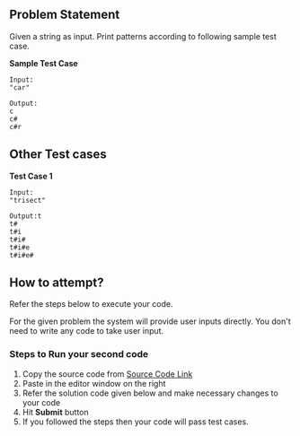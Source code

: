 
## Problem Statement
Given a string as input. Print patterns according to following sample test case.

**Sample Test Case**
```
Input:
"car"

Output:
c
c#
c#r
```
## Other Test cases
**Test Case 1**
```
Input:
"trisect"

Output:t
t#
t#i
t#i#
t#i#e
t#i#e#
```


## How to attempt?
Refer the steps below to execute your code.

For the given problem the system will provide user inputs directly. You don't need to write any code to take user input.

### Steps to Run your second code
1. Copy the source code from [Source Code Link](https://raw.githubusercontent.com/Aartiarora22/Lab_assignments/main/Q2/T4/Main.java)
2. Paste in the editor window on the right
3. Refer the solution code given below and make necessary changes to your code
4. Hit **Submit** button
5. If you followed the steps then your code will pass test cases.
